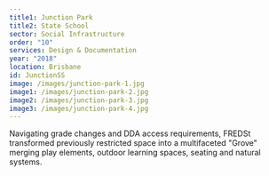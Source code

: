 ```yaml
---
title1: Junction Park
title2: State School
sector: Social Infrastructure
order: "10"
services: Design & Documentation
year: "2018"
location: Brisbane
id: JunctionSS
image: /images/junction-park-1.jpg
image1: /images/junction-park-2.jpg
image2: /images/junction-park-3.jpg
image3: /images/junction-park-4.jpg
---
```

Navigating grade changes and DDA access requirements, FREDSt transformed previously restricted space into a multifaceted "Grove" merging play elements, outdoor learning spaces, seating and natural systems.